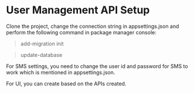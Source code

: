 # User Management API Setup

Clone the project, change the connection string in appsettings.json and perform the following command in package manager console:

> add-migration init

> update-database

For SMS settings, you need to change the user id and password for SMS to work which is mentioned in appsettings.json.

For UI, you can create based on the APIs created.
